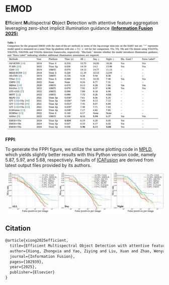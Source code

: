 # EMOD
**E**fficient **M**ultispectral **O**bject **D**etection with attentive feature aggregation leveraging zero-shot implicit illumination guidance [(**Information Fusion 2025**)](https://www.sciencedirect.com/science/article/abs/pii/S1566253525000120)

![Experiments](comparison_KAIST.jpg)

**FPPI**:

To generate the FPPI figure, we utilize the same plotting code in [MPLD](https://github.com/sejong-rcv/MLPD-Multi-Label-Pedestrian-Detection), which yields slightly better results with this Python version code, namely 5.87, 5.97, and 5.68, respectively. 
Results of [ICAFusion](https://github.com/chanchanchan97/ICAFusion) are derived from latest output files provided by its authors.

![FPPI](FPPI.png)

## Citation

```latex
@article{xiong2025efficient,
  title={Efficient Multispectral Object Detection with attentive feature aggregation leveraging zero-shot implicit illumination guidance},
  author={Xiong, Zhongxia and Yao, Ziying and Liu, Xuan and Zhao, Wenyao and Cao, Jie and Wu, Xinkai},
  journal={Information Fusion},
  pages={102939},
  year={2025},
  publisher={Elsevier}
}
```

